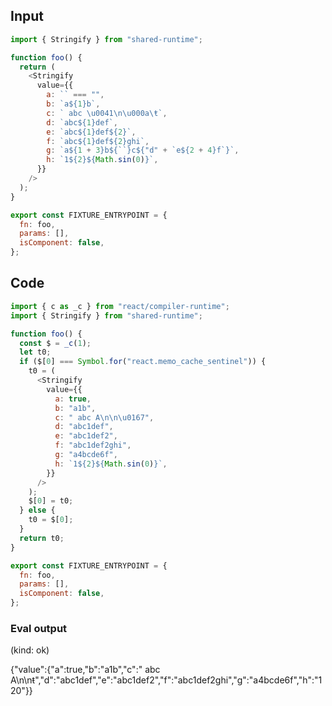 
## Input

```javascript
import { Stringify } from "shared-runtime";

function foo() {
  return (
    <Stringify
      value={{
        a: `` === "",
        b: `a${1}b`,
        c: ` abc \u0041\n\u000a\ŧ`,
        d: `abc${1}def`,
        e: `abc${1}def${2}`,
        f: `abc${1}def${2}ghi`,
        g: `a${1 + 3}b${``}c${"d" + `e${2 + 4}f`}`,
        h: `1${2}${Math.sin(0)}`,
      }}
    />
  );
}

export const FIXTURE_ENTRYPOINT = {
  fn: foo,
  params: [],
  isComponent: false,
};

```

## Code

```javascript
import { c as _c } from "react/compiler-runtime";
import { Stringify } from "shared-runtime";

function foo() {
  const $ = _c(1);
  let t0;
  if ($[0] === Symbol.for("react.memo_cache_sentinel")) {
    t0 = (
      <Stringify
        value={{
          a: true,
          b: "a1b",
          c: " abc A\n\n\u0167",
          d: "abc1def",
          e: "abc1def2",
          f: "abc1def2ghi",
          g: "a4bcde6f",
          h: `1${2}${Math.sin(0)}`,
        }}
      />
    );
    $[0] = t0;
  } else {
    t0 = $[0];
  }
  return t0;
}

export const FIXTURE_ENTRYPOINT = {
  fn: foo,
  params: [],
  isComponent: false,
};

```
      
### Eval output
(kind: ok) <div>{"value":{"a":true,"b":"a1b","c":" abc A\n\nŧ","d":"abc1def","e":"abc1def2","f":"abc1def2ghi","g":"a4bcde6f","h":"120"}}</div>